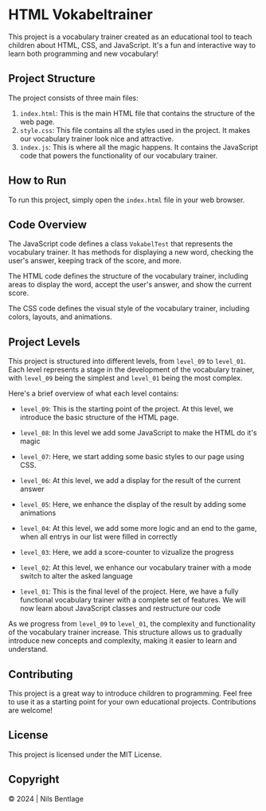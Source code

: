 # HTML Vokabeltrainer

This project is a vocabulary trainer created as an educational tool to teach children about HTML, CSS, and JavaScript. It's a fun and interactive way to learn both programming and new vocabulary!

## Project Structure

The project consists of three main files:

1. `index.html`: This is the main HTML file that contains the structure of the web page.
2. `style.css`: This file contains all the styles used in the project. It makes our vocabulary trainer look nice and attractive.
3. `index.js`: This is where all the magic happens. It contains the JavaScript code that powers the functionality of our vocabulary trainer.

## How to Run

To run this project, simply open the `index.html` file in your web browser.

## Code Overview

The JavaScript code defines a class `VokabelTest` that represents the vocabulary trainer. It has methods for displaying a new word, checking the user's answer, keeping track of the score, and more.

The HTML code defines the structure of the vocabulary trainer, including areas to display the word, accept the user's answer, and show the current score.

The CSS code defines the visual style of the vocabulary trainer, including colors, layouts, and animations.

## Project Levels

This project is structured into different levels, from `level_09` to `level_01`. Each level represents a stage in the development of the vocabulary trainer, with `level_09` being the simplest and `level_01` being the most complex.

Here's a brief overview of what each level contains:

- `level_09`: This is the starting point of the project. At this level, we introduce the basic structure of the HTML page.

- `level_08`: In this level we add some JavaScript to make the HTML do it's magic

- `level_07`: Here, we start adding some basic styles to our page using CSS.

- `level_06`: At this level, we add a display for the result of the current answer

- `level_05`: Here, we enhance the display of the result by adding some animations

- `level_04`: At this level, we add some more logic and an end to the game, when all entrys in our list were filled in correctly

- `level_03`: Here, we add a score-counter to vizualize the progress

- `level_02`: At this level, we enhance our vocabulary trainer with a mode switch to alter the asked language

- `level_01`: This is the final level of the project. Here, we have a fully functional vocabulary trainer with a complete set of features. We will now learn about JavaScript classes and restructure our code

As we progress from `level_09` to `level_01`, the complexity and functionality of the vocabulary trainer increase. This structure allows us to gradually introduce new concepts and complexity, making it easier to learn and understand.

## Contributing

This project is a great way to introduce children to programming. Feel free to use it as a starting point for your own educational projects. Contributions are welcome!

## License

This project is licensed under the MIT License.

## Copyright

© 2024 | Nils Bentlage